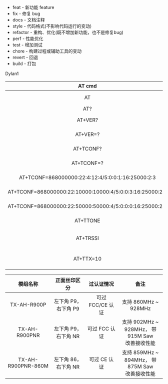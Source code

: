 - feat - 新功能 feature
- fix - 修复 bug
- docs - 文档注释
- style - 代码格式(不影响代码运行的变动)
- refactor - 重构、优化(既不增加新功能，也不是修复bug)
- perf - 性能优化
- test - 增加测试
- chore - 构建过程或辅助工具的变动
- revert - 回退
- build - 打包

Dylan1

|                          AT cmd                          |           Help           |
| :------------------------------------------------------: | :----------------------: |
|                            AT                            |       Sample test        |
|                           AT?                            |         Get help         |
|                         AT+VER?                          |       Get ver help       |
|                         AT+VER=?                         |       Run get ver        |
|                        AT+TCONF?                         |     Get config help      |
|                        AT+TCONF=?                        |      Run get config      |
|    AT+TCONF=868000000:22:4:12:4/5:0:0:1:16:25000:2:3     |     Modulation LORA      |
| AT+TCONF=868000000:22:10000:10000:4/5:0:0:3:16:25000:2:3 |      Modulation FSK      |
| AT+TCONF=868000000:22:50000:50000:4/5:0:0:0:16:25000:2:3 |      Modulation MSK      |
|                         AT+TTONE                         |    Start RF Tone test    |
|                         AT+TRSSI                         | Starts RF RSSI tone test |
|                        AT+TTX=10                         | Set the number of tests  |


|        模组名称        |     正面丝印区分     |    过认证情况     |                       备注                        |
| :----------------: | :------------: | :----------: | :---------------------------------------------: |
|    TX-AH-R900P     | 左下角 P9，右下角 P9  | 可过 FCC/CE 认证 |             支持 860MHz ~  <br>928MHz             |
|   TX-AH-R900PNR    | 左下角 P9， 右下角 NR |  可过 FCC 认证   | 支持 902MHz ~  <br>928MHz， 带 915M Saw  <br>改善接收性能 |
| TX-AH-R900PNR-860M | 左下角 86， 右下角 NR |   可过 CE 认证   | 支持 859MHz ~  <br>894MHz， 带 875M Saw  <br>改善接收性能 |
